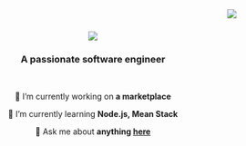 <img align="right" src="https://visitor-badge.laobi.icu/badge?page_id=salesp07.salesp07" />

<h1 align="center">
    <img src="https://readme-typing-svg.herokuapp.com/?font=Righteous&size=35&center=true&vCenter=true&width=500&height=70&duration=4000&lines=Hi+There!+👋;+I'm+Sarah+Imad!;" />
</h1>

<h3 align="center">A passionate software engineer </h3>

<br/>

<div align="center">
 
 🔭 I’m currently working on **a marketplace**
 
 🌱 I’m currently learning **Node.js, Mean Stack**

💬 Ask me about **anything [here](Saraiafham20330@gmail.com)**


 </div>
 
  
